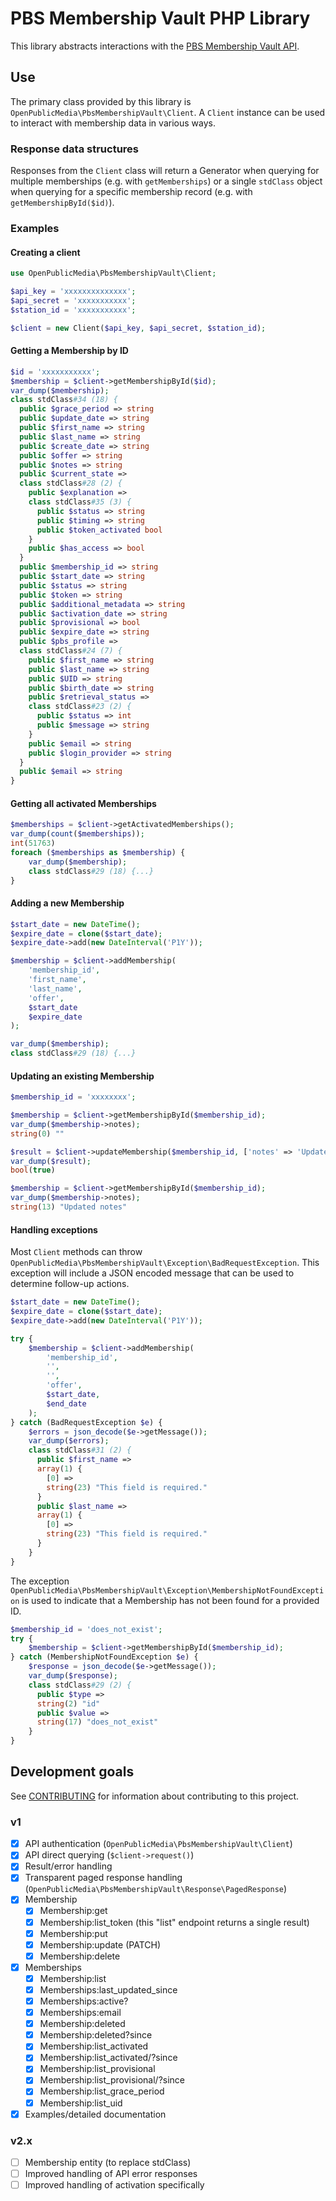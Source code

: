 # PBS Membership Vault PHP Library

This library abstracts interactions with the 
[PBS Membership Vault API](https://docs.pbs.org/display/MV/Membership+Vault+API).

## Use

The primary class provided by this library is `OpenPublicMedia\PbsMembershipVault\Client`. 
A `Client` instance can be used to interact with membership data in various ways.

### Response data structures

Responses from the `Client` class will return a Generator when querying for 
multiple memberships (e.g. with `getMemberships`) or a single `stdClass` object
when querying for a specific membership record (e.g. with `getMembershipById($id)`).

### Examples

#### Creating a client

```php
use OpenPublicMedia\PbsMembershipVault\Client;

$api_key = 'xxxxxxxxxxxxxx';
$api_secret = 'xxxxxxxxxxx';
$station_id = 'xxxxxxxxxxx';

$client = new Client($api_key, $api_secret, $station_id);
```

#### Getting a Membership by ID

```php
$id = 'xxxxxxxxxxx';
$membership = $client->getMembershipById($id);
var_dump($membership);
class stdClass#34 (18) {
  public $grace_period => string
  public $update_date => string
  public $first_name => string
  public $last_name => string
  public $create_date => string
  public $offer => string
  public $notes => string
  public $current_state =>
  class stdClass#28 (2) {
    public $explanation =>
    class stdClass#35 (3) {
      public $status => string
      public $timing => string
      public $token_activated bool
    }
    public $has_access => bool
  }
  public $membership_id => string
  public $start_date => string
  public $status => string
  public $token => string
  public $additional_metadata => string
  public $activation_date => string
  public $provisional => bool
  public $expire_date => string
  public $pbs_profile =>
  class stdClass#24 (7) {
    public $first_name => string
    public $last_name => string
    public $UID => string
    public $birth_date => string
    public $retrieval_status =>
    class stdClass#23 (2) {
      public $status => int
      public $message => string
    }
    public $email => string
    public $login_provider => string
  }
  public $email => string
}
```

#### Getting all activated Memberships

```php
$memberships = $client->getActivatedMemberships();
var_dump(count($memberships));
int(51763)
foreach ($memberships as $membership) {
    var_dump($membership);
    class stdClass#29 (18) {...}
}
```

#### Adding a new Membership

```php
$start_date = new DateTime();
$expire_date = clone($start_date);
$expire_date->add(new DateInterval('P1Y'));

$membership = $client->addMembership(
    'membership_id',
    'first_name',
    'last_name',
    'offer',
    $start_date
    $expire_date
);

var_dump($membership);
class stdClass#29 (18) {...}
```

#### Updating an existing Membership

```php
$membership_id = 'xxxxxxxx';

$membership = $client->getMembershipById($membership_id);
var_dump($membership->notes);
string(0) ""

$result = $client->updateMembership($membership_id, ['notes' => 'Updated notes']);
var_dump($result);
bool(true)

$membership = $client->getMembershipById($membership_id);
var_dump($membership->notes);
string(13) "Updated notes"
```

#### Handling exceptions

Most `Client` methods can throw `OpenPublicMedia\PbsMembershipVault\Exception\BadRequestException`.
This exception will include a JSON encoded message that can be used to determine
follow-up actions.

```php
$start_date = new DateTime();
$expire_date = clone($start_date);
$expire_date->add(new DateInterval('P1Y'));

try {
    $membership = $client->addMembership(
        'membership_id', 
        '', 
        '', 
        'offer', 
        $start_date, 
        $end_date
    );
} catch (BadRequestException $e) {
    $errors = json_decode($e->getMessage());
    var_dump($errors);
    class stdClass#31 (2) {
      public $first_name =>
      array(1) {
        [0] =>
        string(23) "This field is required."
      }
      public $last_name =>
      array(1) {
        [0] =>
        string(23) "This field is required."
      }
    }
}
```

The exception `OpenPublicMedia\PbsMembershipVault\Exception\MembershipNotFoundException`
is used to indicate that a Membership has not been found for a provided ID.

```php
$membership_id = 'does_not_exist';
try {
    $membership = $client->getMembershipById($membership_id);
} catch (MembershipNotFoundException $e) {
    $response = json_decode($e->getMessage());
    var_dump($response);
    class stdClass#29 (2) {
      public $type =>
      string(2) "id"
      public $value =>
      string(17) "does_not_exist"
    }
}
```

## Development goals

See [CONTRIBUTING](CONTRIBUTING.md) for information about contributing to
this project.

### v1

- [x] API authentication (`OpenPublicMedia\PbsMembershipVault\Client`)
- [x] API direct querying (`$client->request()`)
- [x] Result/error handling
- [x] Transparent paged response handling (`OpenPublicMedia\PbsMembershipVault\Response\PagedResponse`)
- [x] Membership
    - [x] Membership:get
    - [x] Membership:list_token (this "list" endpoint returns a single result)
    - [x] Membership:put
    - [x] Membership:update (PATCH)
    - [x] Membership:delete 
- [x] Memberships
    - [x] Membership:list
    - [x] Memberships:last_updated_since
    - [x] Memberships:active?
    - [x] Memberships:email
    - [x] Membership:deleted
    - [x] Membership:deleted?since
    - [x] Membership:list_activated
    - [x] Membership:list_activated/?since
    - [x] Membership:list_provisional
    - [x] Membership:list_provisional/?since
    - [x] Membership:list_grace_period
    - [x] Membership:list_uid
- [x] Examples/detailed documentation

### v2.x

 - [ ] Membership entity (to replace stdClass)
 - [ ] Improved handling of API error responses
 - [ ] Improved handling of activation specifically
